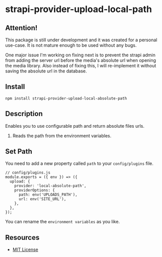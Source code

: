 # strapi-provider-upload-local-path

## Attention!

This package is still under development and it was created for a personal use-case. It is not mature enough to be used without any bugs.

One major issue I'm working on fixing next is to prevent the strapi admin from adding the server url before the media's absolute url when opening the media library.
Also instead of fixing this, I will re-implement it without saving the absolute url in the database.

## Install

`npm install strapi-provider-upload-local-absolute-path` 

## Description

Enables you to use configurable path and return absolute files urls.

1. Reads the path from the environment variables.

## Set Path
You need to add a new property called `path` to your `config/plugins` file.

```
// config/plugins.js
module.exports = ({ env }) => ({
  upload: {
    provider: 'local-absolute-path',
    providerOptions: {
      path: env('UPLOADS_PATH'),
      url: env('SITE_URL'),
    },
  },
});
```
You can rename the `environment variables` as you like.


## Resources

- [MIT License](LICENSE.md)